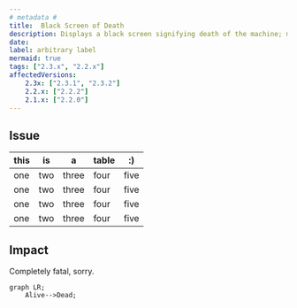 ```yaml
---
# metadata # 
title:  Black Screen of Death
description: Displays a black screen signifying death of the machine; may or may not contain ghosts. 
date: 
label: arbitrary label
mermaid: true 
tags: ["2.3.x", "2.2.x"]
affectedVersions:
    2.3x: ["2.3.1", "2.3.2"]
    2.2.x: ["2.2.2"]
    2.1.x: ["2.2.0"]
---
```


## Issue 

|this|is|a|table|:)|
|-|-|-|-|-|
|one|two|three|four|five|
|one|two|three|four|five|
|one|two|three|four|five|
|one|two|three|four|five|

## Impact 

Completely fatal, sorry.

```mermaid
graph LR;
    Alive-->Dead;
```